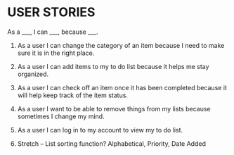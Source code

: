 # USER STORIES 

As a ___, I can ___, because ___.

1.	As a user I can change the category of an item because I need to make sure it is in the right place.
2.	As a user I can add items to my to do list because it helps me stay organized.
3.	As a user I can check off an item once it has been completed because it will help keep track of the item status.
4.	As a user I want to be able to remove things from my lists because sometimes I change my mind.
5. As a user I can log in to my account to view my to do list.


7.	Stretch – List sorting function? Alphabetical, Priority, Date Added